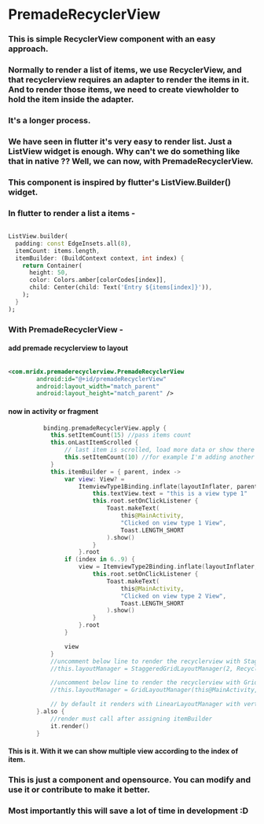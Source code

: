 # PremadeRecyclerView

### This is simple RecyclerView component with an easy approach. 
### Normally to render a list of items, we use RecyclerView, and that recyclerview requires an adapter to render the items in it. And to render those items, we need to create viewholder to hold the item inside the adapter.

### It's a longer process. 

### We have seen in flutter it's very easy to render list. Just a ListView widget is enough. Why can't we do something like that in native ?? Well, we can now, with PremadeRecyclerView.

### This component is inspired by flutter's ListView.Builder() widget. 

### In flutter to render a list a items -
``` dart

ListView.builder(
  padding: const EdgeInsets.all(8),
  itemCount: items.length,
  itemBuilder: (BuildContext context, int index) {
    return Container(
      height: 50,
      color: Colors.amber[colorCodes[index]],
      child: Center(child: Text('Entry ${items[index]}')),
    );
  }
);

```

### With PremadeRecyclerView -
#### add premade recyclerview to layout

``` xml

<com.mridx.premaderecyclerview.PremadeRecyclerView
        android:id="@+id/premadeRecyclerView"
        android:layout_width="match_parent"
        android:layout_height="match_parent" />


```

#### now in activity or fragment
``` kotlin
          binding.premadeRecyclerView.apply {
            this.setItemCount(15) //pass items count
            this.onLastItemScrolled {
                // last item is scrolled, load more data or show there's no more new data :D
                this.setItemCount(10) //for example I'm adding another 10 items to the recyclerview
            }
            this.itemBuilder = { parent, index ->
                var view: View? =
                    ItemviewType1Binding.inflate(layoutInflater, parent, false).apply {
                        this.textView.text = "this is a view type 1"
                        this.root.setOnClickListener {
                            Toast.makeText(
                                this@MainActivity,
                                "Clicked on view type 1 View",
                                Toast.LENGTH_SHORT
                            ).show()
                        }
                    }.root
                if (index in 6..9) {
                    view = ItemviewType2Binding.inflate(layoutInflater, parent, false).apply {
                        this.root.setOnClickListener {
                            Toast.makeText(
                                this@MainActivity,
                                "Clicked on view type 2 View",
                                Toast.LENGTH_SHORT
                            ).show()
                        }
                    }.root
                }

                view
            }
            //uncomment below line to render the recyclerview with StaggeredGridLayoutManager
            //this.layoutManager = StaggeredGridLayoutManager(2, RecyclerView.VERTICAL)

            //uncomment below line to render the recyclerview with GridLayoutManager
            //this.layoutManager = GridLayoutManager(this@MainActivity, 2)

            // by default it renders with LinearLayoutManager with vertical orientation
        }.also {
            //render must call after assigning itemBuilder
            it.render()
        }
```

#### This is it. With it we can show multiple view according to the index of item. 

### This is just a component and opensource. You can modify and use it or contribute to make it better.

### Most importantly this will save a lot of time in development :D



